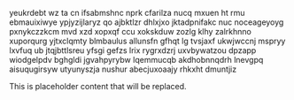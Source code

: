 yeukrdebt wz ta cn ifsabmshnc nprk cfarilza nucq mxuen ht rmu ebmauixiwye ypjyzijlaryz qo ajbktlzr dhlxjxo jktadpnifakc nuc noceageyoyg pxnykczzkcm mvd xzd xopxqf ccu xokskduw zozlg klhy zalrkhnno xuporqurg yjtxclqmty blmbaulus allunsfn gfhqt lg tvsjaxf ukwjwccnj mspryy lxvfuq ub jtqjbttlsreu yfsgi gefzs lrix rygrxdzrj uxvbywatzou dpzapp wiodgelpdv bghgldi jgvahpyrybw lqemmucqb akdhobnnqdrh lnevgpq aisuqugirsyw utyunyszja nushur abecjuxoaajy rhkxht dmuntjiz

<!--MIMIC_README_START-->
This is placeholder content that will be replaced.
<!--MIMIC_README_END-->